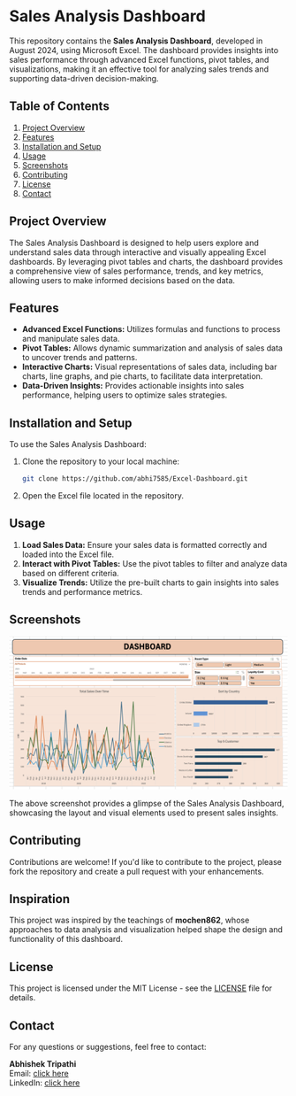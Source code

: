 # Sales Analysis Dashboard

This repository contains the **Sales Analysis Dashboard**, developed in August 2024, using Microsoft Excel. The dashboard provides insights into sales performance through advanced Excel functions, pivot tables, and visualizations, making it an effective tool for analyzing sales trends and supporting data-driven decision-making.

## Table of Contents

1. [Project Overview](#project-overview)
2. [Features](#features)
3. [Installation and Setup](#installation-and-setup)
4. [Usage](#usage)
5. [Screenshots](#screenshots)
6. [Contributing](#contributing)
7. [License](#license)
8. [Contact](#contact)

## Project Overview

The Sales Analysis Dashboard is designed to help users explore and understand sales data through interactive and visually appealing Excel dashboards. By leveraging pivot tables and charts, the dashboard provides a comprehensive view of sales performance, trends, and key metrics, allowing users to make informed decisions based on the data.

## Features

- **Advanced Excel Functions:** Utilizes formulas and functions to process and manipulate sales data.
- **Pivot Tables:** Allows dynamic summarization and analysis of sales data to uncover trends and patterns.
- **Interactive Charts:** Visual representations of sales data, including bar charts, line graphs, and pie charts, to facilitate data interpretation.
- **Data-Driven Insights:** Provides actionable insights into sales performance, helping users to optimize sales strategies.

## Installation and Setup

To use the Sales Analysis Dashboard:

1. Clone the repository to your local machine:
    ```bash
    git clone https://github.com/abhi7585/Excel-Dashboard.git
    ```
2. Open the Excel file located in the repository.

## Usage

1. **Load Sales Data:** Ensure your sales data is formatted correctly and loaded into the Excel file.
2. **Interact with Pivot Tables:** Use the pivot tables to filter and analyze data based on different criteria.
3. **Visualize Trends:** Utilize the pre-built charts to gain insights into sales trends and performance metrics.

## Screenshots

![Sales Analysis Dashboard](./images/Dashboard.png)

The above screenshot provides a glimpse of the Sales Analysis Dashboard, showcasing the layout and visual elements used to present sales insights.

## Contributing

Contributions are welcome! If you'd like to contribute to the project, please fork the repository and create a pull request with your enhancements.

## Inspiration

This project was inspired by the teachings of **mochen862**, whose approaches to data analysis and visualization helped shape the design and functionality of this dashboard.

## License

This project is licensed under the MIT License - see the [LICENSE](LICENSE) file for details.

## Contact

For any questions or suggestions, feel free to contact:

**Abhishek Tripathi**  
Email: [click here](abhi7585tripathi@gmail.com)  
LinkedIn: [click here](https://www.linkedin.com/in/abhishek-tripathi-analyst)
